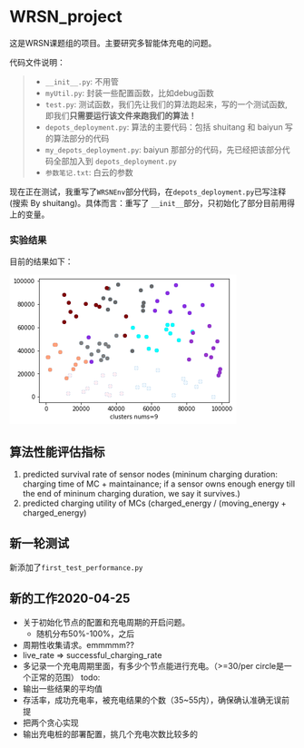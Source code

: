 # WRSN_project
这是WRSN课题组的项目。主要研究多智能体充电的问题。

代码文件说明：

>- `__init__.py`: 不用管
>- `myUtil.py`: 封装一些配置函数，比如debug函数
>- `test.py`: 测试函数，我们先让我们的算法跑起来，写的一个测试函数, 即我们**只需要运行该文件来跑我们的算法！**
>- `depots_deployment.py`: 算法的主要代码：包括 shuitang 和 baiyun 写的算法部分的代码
>- `my_depots_deployment.py`: baiyun 那部分的代码，先已经把该部分代码全部加入到 `depots_deployment.py`
>- `参数笔记.txt`: 白云的参数

现在正在测试，我重写了`WRSNEnv`部分代码，在`depots_deployment.py`已写注释(搜索 By shuitang)。具体而言：重写了 `__init__`部分，只初始化了部分目前用得上的变量。

### 实验结果

目前的结果如下：

![result](image/result.png)



## 算法性能评估指标
1. predicted survival rate of sensor nodes (mininum charging duration: charging time of MC + maintainance; if a sensor owns enough energy till the end of mininum charging duration, we say it survives.)
2. predicted charging utility of MCs (charged_energy / (moving_energy + charged_energy)





## 新一轮测试

新添加了`first_test_performance.py`


## 新的工作2020-04-25

- 关于初始化节点的配置和充电周期的开启问题。
  - 随机分布50%-100%，之后
- 周期性收集请求。emmmmm??
- live_rate => successful_charging_rate
- 多记录一个充电周期里面，有多少个节点能进行充电。（>=30/per circle是一个正常的范围）
todo:
- 输出一些结果的平均值
- 存活率，成功充电率，被充电结果的个数（35~55内），确保确认准确无误前提
- 把两个贪心实现
- 输出充电桩的部署配置，挑几个充电次数比较多的
